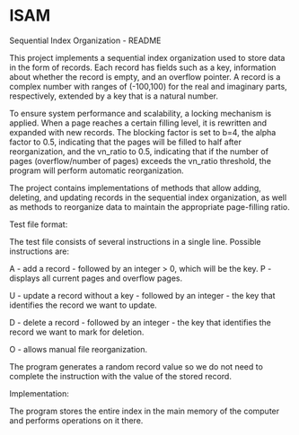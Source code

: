 # ISAM
Sequential Index Organization - README

This project implements a sequential index organization used to store data in the form of records. 
Each record has fields such as a key, information about whether the record is empty, and an overflow pointer. 
A record is a complex number with ranges of (-100,100) for the real and imaginary parts, respectively, extended by a key that is a natural number.

To ensure system performance and scalability, a locking mechanism is applied. 
When a page reaches a certain filling level, it is rewritten and expanded with new records. 
The blocking factor is set to b=4, the alpha factor to 0.5, indicating that the pages will be filled to half after reorganization, 
and the vn_ratio to 0.5, indicating that if the number of pages (overflow/number of pages) exceeds the vn_ratio threshold,
the program will perform automatic reorganization.

The project contains implementations of methods that allow adding, deleting, and updating records in the sequential index organization, 
as well as methods to reorganize data to maintain the appropriate page-filling ratio.

Test file format:

The test file consists of several instructions in a single line. Possible instructions are:

A - add a record - followed by an integer > 0, which will be the key.
P - displays all current pages and overflow pages.

U - update a record without a key - followed by an integer - the key that identifies the record we want to update.

D - delete a record - followed by an integer - the key that identifies the record we want to mark for deletion.

O - allows manual file reorganization.

The program generates a random record value so we do not need to complete the instruction with the value of the stored record.

Implementation:

The program stores the entire index in the main memory of the computer and performs operations on it there.
